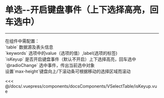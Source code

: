 # 单选--开启键盘事件（上下选择高亮，回车选中）

---

<common-code-format>
  <docsComponents-VSelectTable-isKeyup slot="source"></docsComponents-VSelectTable-isKeyup>
  在组件中需配置：<br/>
`table` 数据源及表头信息<br/>
`keywords` 选项中的value（选项的值）,label(选项的标签)<br/>
`isKeyup` 是否开启键盘事件（默认不开启）上下选择高亮，回车选中<br/>
`@radioChange` 选中事件，传出当前选中对象<br/>
设置`max-height`键盘向上/下滚动条可根据移动的选择区域而滚动

<<< @/docs/.vuepress/components/docsComponents/VSelectTable/isKeyup.vue
</common-code-format>
